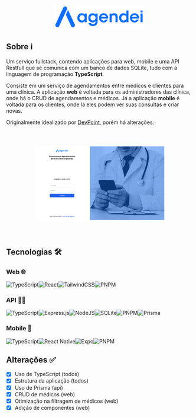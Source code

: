 <center>
<img src="./web/src/assets/logo.png" alt="Logo da aplicação" />
</center>

## Sobre ℹ️

Um serviço fullstack, contendo aplicações para web, mobile e uma API Restfull que se comunica com um banco de dados SQLite, tudo com a linguagem de programação **TypeScript**.

Consiste em um serviço de agendamentos entre médicos e clientes para uma clínica. A aplicação **web** é voltada para os administradores das clínica, onde há o CRUD de agendamentos e médicos. Já a aplicação **mobile** é voltada para os clientes, onde lá eles podem ver suas consultas e criar novas.

Originalmente idealizado por [DevPoint](https://www.youtube.com/@devpoint.oficial), porém há alterações.

<div style="heigth: 20px; display: flex; align-items: center;  justify-content: center">
<img src="./images/web/login.png" style="scale: 0.7" />
</div>

## Tecnologias 🛠️

### Web 🌐

![TypeScript](https://img.shields.io/badge/typescript-%23007ACC.svg?style=for-the-badge&logo=typescript&logoColor=white)![React](https://img.shields.io/badge/react-%2320232a.svg?style=for-the-badge&logo=react&logoColor=%2361DAFB)![TailwindCSS](https://img.shields.io/badge/tailwindcss-%2338B2AC.svg?style=for-the-badge&logo=tailwind-css&logoColor=white)![PNPM](https://img.shields.io/badge/pnpm-%234a4a4a.svg?style=for-the-badge&logo=pnpm&logoColor=f69220)

### API ⛓️‍💥

![TypeScript](https://img.shields.io/badge/typescript-%23007ACC.svg?style=for-the-badge&logo=typescript&logoColor=white)![Express.js](https://img.shields.io/badge/express.js-%23404d59.svg?style=for-the-badge&logo=express&logoColor=%2361DAFB)![NodeJS](https://img.shields.io/badge/node.js-6DA55F?style=for-the-badge&logo=node.js&logoColor=white)![SQLite](https://img.shields.io/badge/sqlite-%2307405e.svg?style=for-the-badge&logo=sqlite&logoColor=white)![PNPM](https://img.shields.io/badge/pnpm-%234a4a4a.svg?style=for-the-badge&logo=pnpm&logoColor=f69220)![Prisma](https://img.shields.io/badge/Prisma-3982CE?style=for-the-badge&logo=Prisma&logoColor=white)

### Mobile 📱

![TypeScript](https://img.shields.io/badge/typescript-%23007ACC.svg?style=for-the-badge&logo=typescript&logoColor=white)![React Native](https://img.shields.io/badge/react_native-%2320232a.svg?style=for-the-badge&logo=react&logoColor=%2361DAFB)![Expo](https://img.shields.io/badge/expo-1C1E24?style=for-the-badge&logo=expo&logoColor=#D04A37)![PNPM](https://img.shields.io/badge/pnpm-%234a4a4a.svg?style=for-the-badge&logo=pnpm&logoColor=f69220)

## Alterações ✅

* [X] Uso de TypeScript (todos)
* [X] Estrutura da aplicação (todos)
* [X] Uso de Prisma (api)
* [X] CRUD de médicos (web)
* [X] Otimização na filtragem de médicos (web)
* [X] Adição de componentes (web)
